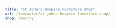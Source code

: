 ```yaml
---
title: "St John's Hospice Furniture Shop"
url: /lancaster/st-johns-hospice-furniture-shop/
shop: charity
---
```

